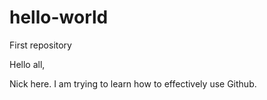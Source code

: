 # hello-world
First repository

Hello all,

Nick here. I am trying to learn how to effectively use Github.

